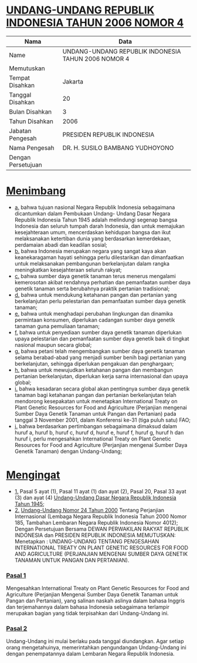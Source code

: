 # [UNDANG-UNDANG REPUBLIK INDONESIA TAHUN 2006 NOMOR 4](http://example.org/legal/document/uu/2006/4)

| Nama | Data |
| ------ | ----- |
|Name|UNDANG-UNDANG REPUBLIK INDONESIA TAHUN 2006 NOMOR 4|
|Memutuskan||
|Tempat Disahkan|Jakarta|
|Tanggal Disahkan|20|
|Bulan Disahkan|3|
|Tahun Disahkan|2006|
|Jabatan Pengesah|PRESIDEN REPUBLIK INDONESIA|
|Nama Pengesah|DR. H. SUSILO BAMBANG YUDHOYONO|
|Dengan Persetujuan||
# [Menimbang](http://example.org/legal/document/uu/2006/4/menimbang)

* [a.](http://example.org/legal/document/uu/2006/4/menimbang/point/a) bahwa tujuan nasional Negara Republik Indonesia sebagaimana dicantumkan dalam Pembukaan Undang- Undang Dasar Negara Republik Indonesia Tahun 1945 adalah melindungi segenap bangsa Indonesia dan seluruh tumpah darah Indonesia, dan untuk memajukan kesejahteraan umum, mencerdaskan kehidupan bangsa dan ikut melaksanakan ketertiban dunia yang berdasarkan kemerdekaan, perdamaian abadi dan keadilan sosial;
* [b.](http://example.org/legal/document/uu/2006/4/menimbang/point/b) bahwa Indonesia merupakan negara yang sangat kaya akan keanekaragaman hayati sehingga perlu dilestarikan dan dimanfaatkan untuk melaksanakan pembangunan berkelanjutan dalam rangka meningkatkan kesejahteraan seluruh rakyat;
* [c.](http://example.org/legal/document/uu/2006/4/menimbang/point/c) bahwa sumber daya genetik tanaman terus menerus mengalami kemerosotan akibat rendahnya perhatian dan pemanfaatan sumber daya genetik tanaman serta berubahnya praktik pertanian tradisional;
* [d.](http://example.org/legal/document/uu/2006/4/menimbang/point/d) bahwa untuk mendukung ketahanan pangan dan pertanian yang berkelanjutan perlu pelestarian dan pemanfaatan sumber daya genetik tanaman;
* [e.](http://example.org/legal/document/uu/2006/4/menimbang/point/e) bahwa untuk menghadapi perubahan lingkungan dan dinamika permintaan konsumen, diperlukan cadangan sumber daya genetik tanaman guna pemuliaan tanaman;
* [f.](http://example.org/legal/document/uu/2006/4/menimbang/point/f) bahwa untuk penyediaan sumber daya genetik tanaman diperlukan upaya pelestarian dan pemanfaatan sumber daya genetik baik di tingkat nasional maupun secara global;
* [g.](http://example.org/legal/document/uu/2006/4/menimbang/point/g) bahwa petani telah mengembangkan sumber daya genetik tanaman selama berabad-abad yang menjadi sumber benih bagi pertanian yang berkelanjutan, sehingga diperlukan pengakuan dan penghargaan;
* [h.](http://example.org/legal/document/uu/2006/4/menimbang/point/h) bahwa untuk mewujudkan ketahanan pangan dan membangun pertanian berkelanjutan, diperlukan kerja sarna internasional dan upaya global;
* [i.](http://example.org/legal/document/uu/2006/4/menimbang/point/i) bahwa kesadaran secara global akan pentingnya sumber daya genetik tanaman bagi ketahanan pangan dan pertanian berkelanjutan telah mendorong kesepakatan untuk menetapkan International Treaty on Plant Genetic Resources for Food and Agriculture (Perjanjian mengenai Sumber Daya Genetik Tanaman untuk Pangan dan Pertanian) pada tanggal 3 November 2001, dalam Konferensi ke-31 (tiga puluh satu) FAO;
* [j.](http://example.org/legal/document/uu/2006/4/menimbang/point/j) bahwa berdasarkan pertimbangan sebagaimana dimaksud dalam huruf a, huruf b, huruf c, huruf d, huruf e, huruf f, huruf g, huruf h dan huruf i, perlu mengesahkan International Treaty on Plant Genetic Resources for Food and Agriculture (Perjanjian mengenai Sumber Daya Genetik Tanaman) dengan Undang-Undang;
# [Mengingat](http://example.org/legal/document/uu/2006/4/mengingat)

* [1.](http://example.org/legal/document/uu/2006/4/mengingat/point/0001) Pasal 5 ayat (1), Pasal 11 ayat (1) dan ayat (2), Pasal 20, Pasal 33 ayat (3) dan ayat (4) [Undang-Undang Dasar Negara Republik Indonesia Tahun 1945](http://example.org/legal/document/uu);
* [2.](http://example.org/legal/document/uu/2006/4/mengingat/point/0002) [Undang-Undang Nomor 24 Tahun 2000](http://example.org/legal/document/uu/2000/24) Tentang Perjanjian Internasional (Lembaga Negara Republik Indonesia Tahun 2000 Nomor 185, Tambahan Lembaran Negara Republik Indonesia Nomor 4012); Dengan Persetujuan Bersama DEWAN PERWAKILAN RAKYAT REPUBLIK INDONESIA dan PRESIDEN REPUBLIK INDONESIA MEMUTUSKAN: Menetapkan : UNDANG-UNDANG TENTANG PENGESAHAN INTERNATIONAL TREATY ON PLANT GENETIC RESOURCES FOR FOOD AND AGRICULTURE (PERJANJIAN MENGENAI SUMBER DAYA GENETIK TANAMAN UNTUK PANGAN DAN PERTANIAN).

### [Pasal 1](http://example.org/legal/document/uu/2006/4/pasal/0001)
Mengesahkan International Treaty on Plant Genetic Resources for Food and Agriculture (Perjanjian Mengenai Sumber Daya Genetik Tanaman untuk Pangan dan Pertanian), yang salinan naskah aslinya dalam bahasa Inggris dan terjemahannya dalam bahasa Indonesia sebagaimana terlampir merupakan bagian yang tidak terpisahkan dari Undang-Undang ini.


### [Pasal 2](http://example.org/legal/document/uu/2006/4/pasal/0002)
Undang-Undang ini mulai berlaku pada tanggal diundangkan. Agar setiap orang mengetahuinya, memerintahkan pengundangan Undang-Undang ini dengan penempatannya dalam Lembaran Negara Republik Indonesia.
